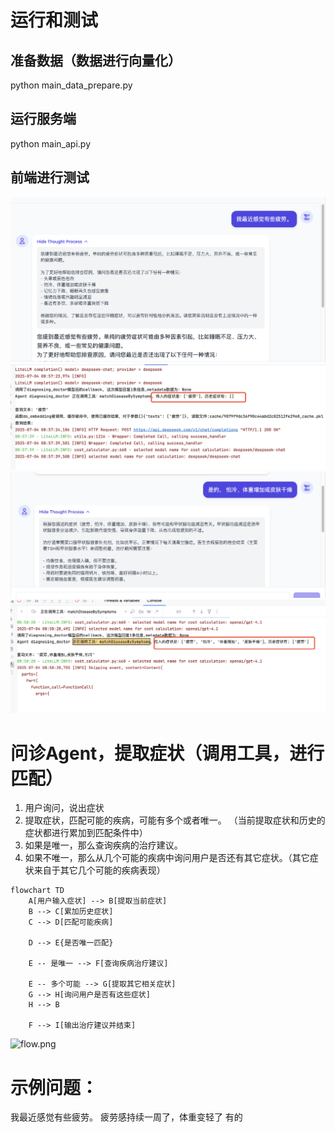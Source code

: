 # 运行和测试
## 准备数据（数据进行向量化）
python main_data_prepare.py

## 运行服务端
python main_api.py

## 前端进行测试
![chat1.png](chat1.png)
![chat2.png](chat2.png)
![chat3.png](chat3.png)
![chat4.png](chat4.png)

# 问诊Agent，提取症状（调用工具，进行匹配）
1. 用户询问，说出症状
2. 提取症状，匹配可能的疾病，可能有多个或者唯一。 （当前提取症状和历史的症状都进行累加到匹配条件中）
3. 如果是唯一，那么查询疾病的治疗建议。
4. 如果不唯一，那么从几个可能的疾病中询问用户是否还有其它症状。（其它症状来自于其它几个可能的疾病表现）

```mermaid
flowchart TD
    A[用户输入症状] --> B[提取当前症状]
    B --> C[累加历史症状]
    C --> D[匹配可能疾病]

    D --> E{是否唯一匹配}
    
    E -- 是唯一 --> F[查询疾病治疗建议]
    
    E -- 多个可能 --> G[提取其它相关症状]
    G --> H[询问用户是否有这些症状]
    H --> B

    F --> I[输出治疗建议并结束]
```

![flow.png](../doc/flow.png)

# 示例问题：
我最近感觉有些疲劳。
疲劳感持续一周了，体重变轻了
有的